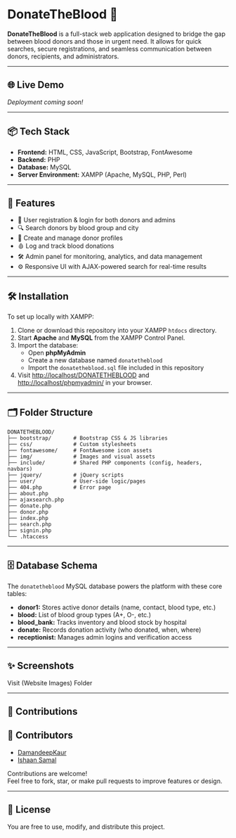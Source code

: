 # DonateTheBlood 💉

**DonateTheBlood** is a full-stack web application designed to bridge the gap between blood donors and those in urgent need. It allows for quick searches, secure registrations, and seamless communication between donors, recipients, and administrators.

---

## 🌐 Live Demo

_Deployment coming soon!_

---

## 📦 Tech Stack

- **Frontend:** HTML, CSS, JavaScript, Bootstrap, FontAwesome
- **Backend:** PHP
- **Database:** MySQL
- **Server Environment:** XAMPP (Apache, MySQL, PHP, Perl)

---

## 🚀 Features

- 👥 User registration & login for both donors and admins
- 🔍 Search donors by blood group and city
- 💾 Create and manage donor profiles
- 🩸 Log and track blood donations
- 🛠️ Admin panel for monitoring, analytics, and data management
- ⚙️ Responsive UI with AJAX-powered search for real-time results

---

## 🛠️ Installation

To set up locally with XAMPP:

1. Clone or download this repository into your XAMPP `htdocs` directory.
2. Start **Apache** and **MySQL** from the XAMPP Control Panel.
3. Import the database:
    - Open **phpMyAdmin**
    - Create a new database named `donatetheblood`
    - Import the `donatetheblood.sql` file included in this repository
4. Visit [http://localhost/DONATETHEBLOOD](http://localhost/DONATETHEBLOOD)  and [http://localhost/phpmyadmin/](http://localhost/phpmyadmin/) in your browser.

---

## 🗂️ Folder Structure

```
DONATETHEBLOOD/
├── bootstrap/       # Bootstrap CSS & JS libraries
├── css/             # Custom stylesheets
├── fontawesome/     # FontAwesome icon assets
├── img/             # Images and visual assets
├── include/         # Shared PHP components (config, headers, navbars)
├── jquery/          # jQuery scripts
├── user/            # User-side logic/pages
├── 404.php          # Error page
├── about.php
├── ajaxsearch.php
├── donate.php
├── donor.php
├── index.php
├── search.php
├── signin.php
└── .htaccess
```

---

## 🗄️ Database Schema

The `donatetheblood` MySQL database powers the platform with these core tables:

- **donor1:** Stores active donor details (name, contact, blood type, etc.)
- **blood:** List of blood group types (A+, O-, etc.)
- **blood_bank:** Tracks inventory and blood stock by hospital
- **donate:** Records donation activity (who donated, when, where)
- **receptionist:** Manages admin logins and verification access

---

## ✨ Screenshots

Visit (Website Images) Folder 

---

## 🤝 Contributions

## 👥 Contributors

- [DamandeepKaur](https://github.com/ImDamandeepKaur)
- [Ishaan Samal](https://github.com/Trinity2702)

Contributions are welcome!  
Feel free to fork, star, or make pull requests to improve features or design.

---

## 📄 License

You are free to use, modify, and distribute this project.
